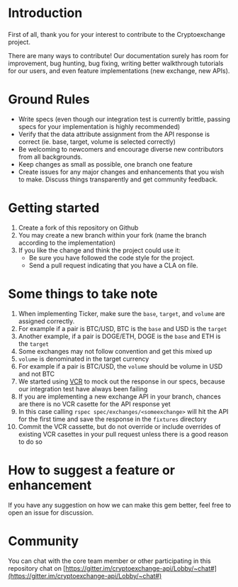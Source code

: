 # Introduction

###

First of all, thank you for your interest to contribute to the Cryptoexchange project.

There are many ways to contribute! Our documentation surely has room for improvement, bug hunting, bug fixing, writing better walkthrough tutorials for our users, and even feature implementations (new exchange, new APIs).

# Ground Rules
* Write specs (even though our integration test is currently brittle, passing specs for your implementation is highly recommended)
* Verify that the data attribute assignment from the API response is correct (ie. base, target, volume is selected correctly)
* Be welcoming to newcomers and encourage diverse new contributors from all backgrounds.
* Keep changes as small as possible, one branch one feature
* Create issues for any major changes and enhancements that you wish to make. Discuss things transparently and get community feedback.

# Getting started
1. Create a fork of this repository on Github
2. You may create a new branch within your fork (name the branch according to the implementation)
3. If you like the change and think the project could use it:
    * Be sure you have followed the code style for the project.
    * Send a pull request indicating that you have a CLA on file.

# Some things to take note
1. When implementing Ticker, make sure the `base`, `target`, and `volume` are assigned correctly.
2. For example if a pair is BTC/USD, BTC is the `base` and USD is the `target`
3. Another example, if a pair is DOGE/ETH, DOGE is the `base` and ETH is the `target`
4. Some exchanges may not follow convention and get this mixed up
5. `volume` is denominated in the target currency
6. For example if a pair is BTC/USD, the `volume` should be volume in USD and not BTC
7. We started using [VCR](https://github.com/vcr/vcr) to mock out the response in our specs, because our integration test have always been failing
8. If you are implementing a new exchange API in your branch, chances are there is no VCR casette for the API response yet
9. In this case calling `rspec spec/exchanges/<someexchange>` will hit the API for the first time and save the response in the `fixtures` directory
10. Commit the VCR cassette, but do not override or include overrides of existing VCR casettes in your pull request unless there is a good reason to do so

# How to suggest a feature or enhancement
If you have any suggestion on how we can make this gem better, feel free to open an issue for discussion.

# Community
You can chat with the core team member or other participating in this repository chat on [https://gitter.im/cryptoexchange-api/Lobby/~chat#](https://gitter.im/cryptoexchange-api/Lobby/~chat#)
